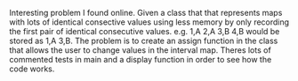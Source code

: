 Interesting problem I found online. Given a class that that represents maps with lots of identical consective values using less memory by only recording the first pair of identical consecutive values. e.g. 1,A 2,A 3,B 4,B would be stored as 1,A  3,B.
The problem is to create an assign function in the class that allows the user to change values in the interval map. Theres lots of commented tests in main and a display function in order to see how the code works.
